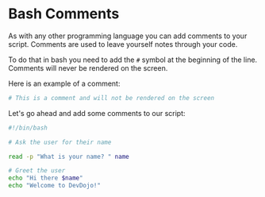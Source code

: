 # Bash Comments

As with any other programming language you can add comments to your script. Comments are used to leave yourself notes through your code. 

To do that in bash you need to add the `#` symbol at the beginning of the line. Comments will never be rendered on the screen.

Here is an example of a comment:

```bash
# This is a comment and will not be rendered on the screen
```

Let's go ahead and add some comments to our script:

```bash
#!/bin/bash

# Ask the user for their name

read -p "What is your name? " name

# Greet the user
echo "Hi there $name"
echo "Welcome to DevDojo!"
```

